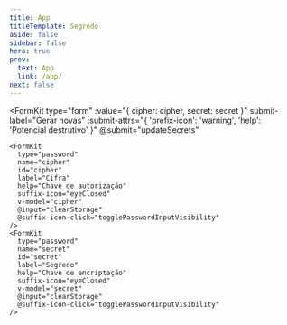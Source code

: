```yaml
---
title: App
titleTemplate: Segredo
aside: false
sidebar: false
hero: true
prev:
  text: App
  link: /app/
next: false
---
```


<script setup>
import { useLocalStorage, StorageSerializers } from '@vueuse/core'
import { toast } from 'vue3-toastify'

const cipher = useLocalStorage("safebin.safepass.cipher", "")
const secret = useLocalStorage("safebin.safepass.secret", "")
const storage = useLocalStorage("safebin.safepass.storage", [], {
  serializer: StorageSerializers.object
})

function clearStorage() {
  storage.value = []
}

function togglePasswordInputVisibility (node, e) {
  node.props.suffixIcon = node.props.suffixIcon === 'eye' ? 'eyeClosed' : 'eye'
  node.props.type = node.props.type === 'password' ? 'text' : 'password'
}

async function updateSecrets() {
  let response

  try {
    response = await fetch("#/production/key")
  }
  catch {
    toast("Algo deu errado!", {
      type: toast.TYPE.ERROR
    })
  }

  if (response) {
    const data = await response.json()

    cipher.value = data.cipher
    secret.value = data.secret
    
    clearStorage()
    toast("Segredo atualizado!", {
      type: toast.TYPE.SUCCESS
    })
  }
}
</script>

<VPDocHero
  class="VPDocHero VPDocHero--small-image"
  name="Segredo"
  tagline="Estas são suas chaves de encriptação. Sem elas, nada funciona. Então guarde-as em segurança."
  image="/image/fluentui-emoji/warning-3d.png"
/>


<FormKit
  type="form"
  :value="{
    cipher: cipher,
    secret: secret
  }"
  submit-label="Gerar novas"
  :submit-attrs="{
    'prefix-icon': 'warning',
    'help': 'Potencial destrutivo'
  }"
  @submit="updateSecrets"
>
    <FormKit
      type="password"
      name="cipher"
      id="cipher"
      label="Cifra"
      help="Chave de autorização"
      suffix-icon="eyeClosed"
      v-model="cipher"
      @input="clearStorage"
      @suffix-icon-click="togglePasswordInputVisibility"
    />
    <FormKit
      type="password"
      name="secret"
      id="secret"
      label="Segredo"
      help="Chave de encriptação"
      suffix-icon="eyeClosed"
      v-model="secret"
      @input="clearStorage"
      @suffix-icon-click="togglePasswordInputVisibility"
    />
</FormKit>
